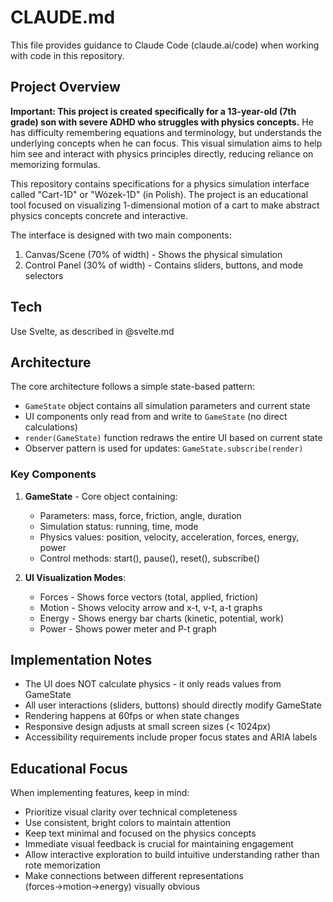 # CLAUDE.md

This file provides guidance to Claude Code (claude.ai/code) when working with code in this repository.

## Project Overview

**Important: This project is created specifically for a 13-year-old (7th grade) son with severe ADHD who struggles with physics concepts.** He has difficulty remembering equations and terminology, but understands the underlying concepts when he can focus. This visual simulation aims to help him see and interact with physics principles directly, reducing reliance on memorizing formulas.

This repository contains specifications for a physics simulation interface called "Cart-1D" or "Wózek-1D" (in Polish). The project is an educational tool focused on visualizing 1-dimensional motion of a cart to make abstract physics concepts concrete and interactive.

The interface is designed with two main components:

1. Canvas/Scene (70% of width) - Shows the physical simulation
2. Control Panel (30% of width) - Contains sliders, buttons, and mode selectors

## Tech

Use Svelte, as described in @svelte.md

## Architecture

The core architecture follows a simple state-based pattern:

- `GameState` object contains all simulation parameters and current state
- UI components only read from and write to `GameState` (no direct calculations)
- `render(GameState)` function redraws the entire UI based on current state
- Observer pattern is used for updates: `GameState.subscribe(render)`

### Key Components

1. **GameState** - Core object containing:

   - Parameters: mass, force, friction, angle, duration
   - Simulation status: running, time, mode
   - Physics values: position, velocity, acceleration, forces, energy, power
   - Control methods: start(), pause(), reset(), subscribe()

2. **UI Visualization Modes**:
   - Forces - Shows force vectors (total, applied, friction)
   - Motion - Shows velocity arrow and x-t, v-t, a-t graphs
   - Energy - Shows energy bar charts (kinetic, potential, work)
   - Power - Shows power meter and P-t graph

## Implementation Notes

- The UI does NOT calculate physics - it only reads values from GameState
- All user interactions (sliders, buttons) should directly modify GameState
- Rendering happens at 60fps or when state changes
- Responsive design adjusts at small screen sizes (< 1024px)
- Accessibility requirements include proper focus states and ARIA labels

## Educational Focus

When implementing features, keep in mind:

- Prioritize visual clarity over technical completeness
- Use consistent, bright colors to maintain attention
- Keep text minimal and focused on the physics concepts
- Immediate visual feedback is crucial for maintaining engagement
- Allow interactive exploration to build intuitive understanding rather than rote memorization
- Make connections between different representations (forces→motion→energy) visually obvious
